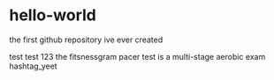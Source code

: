 # hello-world
the first github repository ive ever created

test test 123
the fitsnessgram pacer test is a multi-stage aerobic exam
hashtag_yeet

